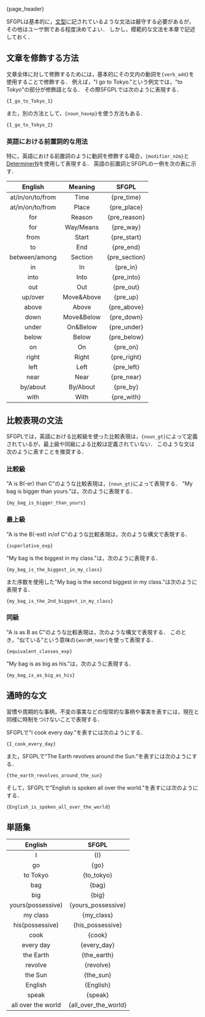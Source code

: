 {page_header}

SFGPLは基本的に，[文型]({docs_sentence_pattern})に記されているような文法は厳守する必要があるが，その他はユーザ側である程度決めてよい．
しかし，模範的な文法を本章で記述しておく．

## 文章を修飾する方法

文章全体に対して修飾するためには，基本的にその文内の動詞を```{verb_add}```を使用することで修飾する．
例えば，"I go to Tokyo."という例文では，"to Tokyo"の部分が修飾語となる．
その際SFGPLでは次のように表現する．

```SFGPL
{I_go_to_Tokyo_1}
```

また，別の方法として，```{noun_havep}```を使う方法もある．

```SFGPL
{I_go_to_Tokyo_2}
```

### 英語における前置詞的な用法

特に，英語における前置詞のように動詞を修飾する場合，```{modifier_n2m}```と[DeterminerN]({docs_DeterminerN})を使用して表現する．
英語の前置詞とSFGPLの一例を次の表に示す．

|English|Meaning|SFGPL|
|:-:|:-:|:-:|
|at/in/on/to/from|Time|{pre_time}|
|at/in/on/to/from|Place|{pre_place}|
|for|Reason|{pre_reason}|
|for|Way/Means|{pre_way}|
|from|Start|{pre_start}|
|to|End|{pre_end}|
|between/among|Section|{pre_section}|
|in|In|{pre_in}|
|into|Into|{pre_into}|
|out|Out|{pre_out}|
|up/over|Move&Above|{pre_up}|
|above|Above|{pre_above}|
|down|Move&Below|{pre_down}|
|under|On&Below|{pre_under}|
|below|Below|{pre_below}|
|on|On|{pre_on}|
|right|Right|{pre_right}|
|left|Left|{pre_left}|
|near|Near|{pre_near}|
|by/about|By/About|{pre_by}|
|with|With|{pre_with}|

## 比較表現の文法

SFGPLでは，英語における比較級を使った比較表現は，```{noun_gt}```によって定義されているが，最上級や同級による比較は定義されていない．
このような文は次のように表すことを推奨する．

### 比較級

"A is B(-er) than C"のような比較表現は，```{noun_gt}```によって表現する．
"My bag is bigger than yours."は，次のように表現する．

```SFGPL
{my_bag_is_bigger_than_yours}
```

### 最上級

"A is the B(-est) in/of C"のような比較表現は，次のような構文で表現する．

```SFGPL
{superlative_exp}
```

"My bag is the biggest in my class."は，次のように表現する．

```SFGPL
{my_bag_is_the_biggest_in_my_class}
```

また序数を使用した"My bag is the second biggest in my class."は次のように表現する．

```SFGPL
{my_bag_is_the_2nd_biggest_in_my_class}
```

### 同級

"A is as B as C"のような比較表現は，次のような構文で表現する．
このとき，"似ている"という意味の```{wordM_near}```を使って表現する．

```SFGPL
{equivalent_classes_exp}
```

"My bag is as big as his."は，次のように表現する．

```SFGPL
{my_bag_is_as_big_as_his}
```

## 通時的な文

習慣や周期的な事柄，不変の事実などの恒常的な事柄や事実を表すには，現在と同様に時制をつけないことで表現する．

SFGPLで"I cook every day."を表すには次のようにする．

```SFGPL
{I_cook_every_day}
```

また，SFGPLで"The Earth revolves around the Sun."を表すには次のようにする．

```SFGPL
{the_earth_revolves_around_the_sun}
```

そして，SFGPLで"English is spoken all over the world."を表すには次のようにする．

```SFGPL
{English_is_spoken_all_over_the_world}
```

## 単語集

|English|SFGPL|
|:-:|:-:|
|I|{I}|
|go|{go}|
|to Tokyo|{to_tokyo}|
|bag|{bag}|
|big|{big}|
|yours(possessive)|{yours_possessive}|
|my class|{my_class}|
|his(possessive)|{his_possessive}|
|cook|{cook}|
|every day|{every_day}|
|the Earth|{the_earth}|
|revolve|{revolve}|
|the Sun|{the_sun}|
|English|{English}|
|speak|{speak}|
|all over the world|{all_over_the_world}|
